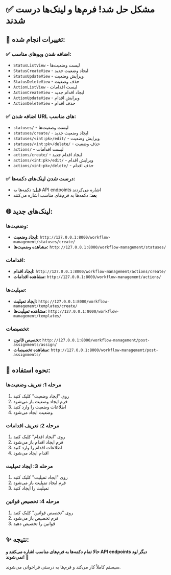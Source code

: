 # ✅ مشکل حل شد! فرم‌ها و لینک‌ها درست شدند

## 🎉 تغییرات انجام شده:

### ✅ اضافه شدن ویوهای مناسب:
- `StatusListView` - لیست وضعیت‌ها
- `StatusCreateView` - ایجاد وضعیت جدید
- `StatusUpdateView` - ویرایش وضعیت
- `StatusDeleteView` - حذف وضعیت
- `ActionListView` - لیست اقدامات
- `ActionCreateView` - ایجاد اقدام جدید
- `ActionUpdateView` - ویرایش اقدام
- `ActionDeleteView` - حذف اقدام

### ✅ اضافه شدن URL های مناسب:
- `statuses/` - لیست وضعیت‌ها
- `statuses/create/` - ایجاد وضعیت جدید
- `statuses/<int:pk>/edit/` - ویرایش وضعیت
- `statuses/<int:pk>/delete/` - حذف وضعیت
- `actions/` - لیست اقدامات
- `actions/create/` - ایجاد اقدام جدید
- `actions/<int:pk>/edit/` - ویرایش اقدام
- `actions/<int:pk>/delete/` - حذف اقدام

### ✅ درست شدن لینک‌های دکمه‌ها:
- **قبل:** دکمه‌ها به API endpoints اشاره می‌کردند
- **بعد:** دکمه‌ها به فرم‌های مناسب اشاره می‌کنند

## 🌐 لینک‌های جدید:

### وضعیت‌ها:
- **ایجاد وضعیت:** `http://127.0.0.1:8000/workflow-management/statuses/create/`
- **مشاهده وضعیت‌ها:** `http://127.0.0.1:8000/workflow-management/statuses/`

### اقدامات:
- **ایجاد اقدام:** `http://127.0.0.1:8000/workflow-management/actions/create/`
- **مشاهده اقدامات:** `http://127.0.0.1:8000/workflow-management/actions/`

### تمپلیت‌ها:
- **ایجاد تمپلیت:** `http://127.0.0.1:8000/workflow-management/templates/create/`
- **مشاهده تمپلیت‌ها:** `http://127.0.0.1:8000/workflow-management/templates/`

### تخصیصات:
- **تخصیص قانون:** `http://127.0.0.1:8000/workflow-management/post-assignments/assign/`
- **مشاهده تخصیصات:** `http://127.0.0.1:8000/workflow-management/post-assignments/`

## 🚀 نحوه استفاده:

### مرحله 1: تعریف وضعیت‌ها
1. روی "ایجاد وضعیت" کلیک کنید
2. فرم ایجاد وضعیت باز می‌شود
3. اطلاعات وضعیت را وارد کنید
4. وضعیت ایجاد می‌شود

### مرحله 2: تعریف اقدامات
1. روی "ایجاد اقدام" کلیک کنید
2. فرم ایجاد اقدام باز می‌شود
3. اطلاعات اقدام را وارد کنید
4. اقدام ایجاد می‌شود

### مرحله 3: ایجاد تمپلیت
1. روی "ایجاد تمپلیت" کلیک کنید
2. فرم ایجاد تمپلیت باز می‌شود
3. تمپلیت را ایجاد کنید

### مرحله 4: تخصیص قوانین
1. روی "تخصیص قوانین" کلیک کنید
2. فرم تخصیص باز می‌شود
3. قوانین را تخصیص دهید

## ✨ نتیجه:
**حالا تمام دکمه‌ها به فرم‌های مناسب اشاره می‌کنند و API endpoints دیگر لود نمی‌شوند!** 🎉

سیستم کاملاً کار می‌کند و فرم‌ها به درستی فراخوانی می‌شوند.
